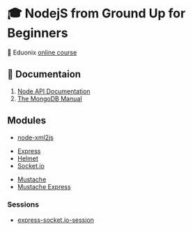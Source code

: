 # :mortar_board: NodejS from Ground Up for Beginners

:link: Eduonix [online course][course]

## :blue_book: Documentaion

1. [Node API Documentation](https://nodejs.org/api/)
2. [The MongoDB Manual](https://docs.mongodb.com/manual/)

## Modules

- [node-xml2js](https://www.npmjs.com/package/xml2js)

* [Express](https://expressjs.com/)
* [Helmet](https://helmetjs.github.io/)
* [Socket.io](https://socket.io/)

- [Mustache ](http://mustache.github.io/)
- [Mustache Express](https://github.com/bryanburgers/node-mustache-express#readme)

### Sessions

- [express-socket.io-session](https://www.npmjs.com/package/express-socket.io-session)

[course]: https://www.eduonix.com/dashboard/nodejs-from-ground-up-for-beginners
